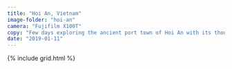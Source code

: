 ```yaml
---
title: "Hoi An, Vietnam"
image-folder: "hoi-an"
camera: "Fujifilm X100T"
copy: "Few days exploring the ancient port town of Hoi An with its thousands of lanterns."
date: "2019-01-11"
---
```


{% include grid.html %}